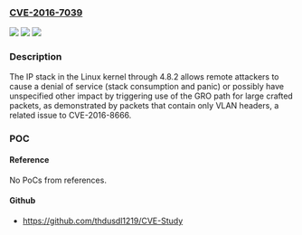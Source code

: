 ### [CVE-2016-7039](https://cve.mitre.org/cgi-bin/cvename.cgi?name=CVE-2016-7039)
![](https://img.shields.io/static/v1?label=Product&message=n%2Fa&color=blue)
![](https://img.shields.io/static/v1?label=Version&message=n%2Fa&color=blue)
![](https://img.shields.io/static/v1?label=Vulnerability&message=n%2Fa&color=brighgreen)

### Description

The IP stack in the Linux kernel through 4.8.2 allows remote attackers to cause a denial of service (stack consumption and panic) or possibly have unspecified other impact by triggering use of the GRO path for large crafted packets, as demonstrated by packets that contain only VLAN headers, a related issue to CVE-2016-8666.

### POC

#### Reference
No PoCs from references.

#### Github
- https://github.com/thdusdl1219/CVE-Study

